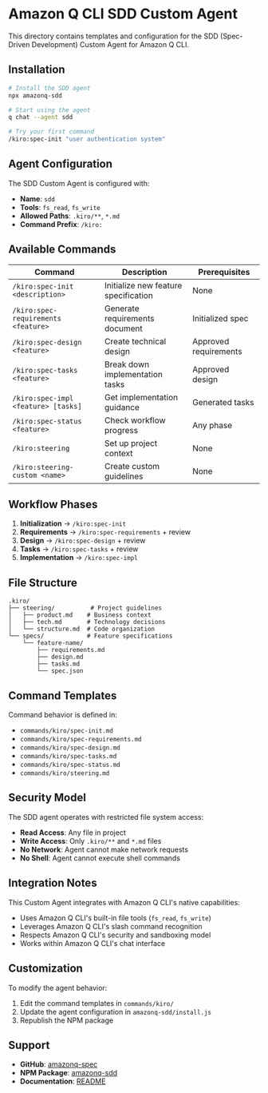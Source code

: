 # Amazon Q CLI SDD Custom Agent

This directory contains templates and configuration for the SDD (Spec-Driven Development) Custom Agent for Amazon Q CLI.

## Installation

```bash
# Install the SDD agent
npx amazonq-sdd

# Start using the agent
q chat --agent sdd

# Try your first command
/kiro:spec-init "user authentication system"
```

## Agent Configuration

The SDD Custom Agent is configured with:
- **Name**: `sdd`
- **Tools**: `fs_read`, `fs_write` 
- **Allowed Paths**: `.kiro/**`, `*.md`
- **Command Prefix**: `/kiro:`

## Available Commands

| Command | Description | Prerequisites |
|---------|-------------|---------------|
| `/kiro:spec-init <description>` | Initialize new feature specification | None |
| `/kiro:spec-requirements <feature>` | Generate requirements document | Initialized spec |
| `/kiro:spec-design <feature>` | Create technical design | Approved requirements |
| `/kiro:spec-tasks <feature>` | Break down implementation tasks | Approved design |
| `/kiro:spec-impl <feature> [tasks]` | Get implementation guidance | Generated tasks |
| `/kiro:spec-status <feature>` | Check workflow progress | Any phase |
| `/kiro:steering` | Set up project context | None |
| `/kiro:steering-custom <name>` | Create custom guidelines | None |

## Workflow Phases

1. **Initialization** → `/kiro:spec-init`
2. **Requirements** → `/kiro:spec-requirements` + review
3. **Design** → `/kiro:spec-design` + review  
4. **Tasks** → `/kiro:spec-tasks` + review
5. **Implementation** → `/kiro:spec-impl`

## File Structure

```
.kiro/
├── steering/          # Project guidelines
│   ├── product.md    # Business context
│   ├── tech.md       # Technology decisions
│   └── structure.md  # Code organization
└── specs/            # Feature specifications
    └── feature-name/
        ├── requirements.md
        ├── design.md
        ├── tasks.md
        └── spec.json
```

## Command Templates

Command behavior is defined in:
- `commands/kiro/spec-init.md`
- `commands/kiro/spec-requirements.md`
- `commands/kiro/spec-design.md`
- `commands/kiro/spec-tasks.md`
- `commands/kiro/spec-status.md`
- `commands/kiro/steering.md`

## Security Model

The SDD agent operates with restricted file system access:
- **Read Access**: Any file in project
- **Write Access**: Only `.kiro/**` and `*.md` files
- **No Network**: Agent cannot make network requests
- **No Shell**: Agent cannot execute shell commands

## Integration Notes

This Custom Agent integrates with Amazon Q CLI's native capabilities:
- Uses Amazon Q CLI's built-in file tools (`fs_read`, `fs_write`)
- Leverages Amazon Q CLI's slash command recognition
- Respects Amazon Q CLI's security and sandboxing model
- Works within Amazon Q CLI's chat interface

## Customization

To modify the agent behavior:
1. Edit the command templates in `commands/kiro/`
2. Update the agent configuration in `amazonq-sdd/install.js`
3. Republish the NPM package

## Support

- **GitHub**: [amazonq-spec](https://github.com/gotalab/amazonq-spec)
- **NPM Package**: [amazonq-sdd](https://www.npmjs.com/package/amazonq-sdd)
- **Documentation**: [README](../amazonq-sdd/README.md)